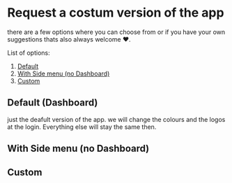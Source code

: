 # Request a costum version of the app

there are a few options where you can choose from or if you have your own suggestions thats also always welcome :heart:.

List of options:

1. [Default](#default-dashboard)
2. [With Side menu (no Dashboard)](#with-side-menu-no-dashboard)
3. [Custom](#custom)


## Default (Dashboard)

just the deafult version of the app. we will change the colours and the logos at the login. Everything else will stay the same then.

## With Side menu (no Dashboard)

## Custom

